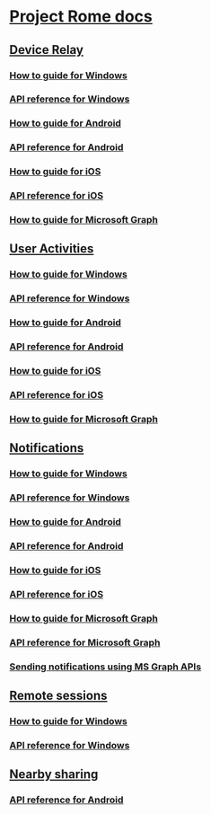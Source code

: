 # [Project Rome docs](index.md)

## [Device Relay](devicerelay/index.md)
### [How to guide for Windows](https://docs.microsoft.com/windows/uwp/launch-resume/connected-apps-and-devices)
### [API reference for Windows](https://docs.microsoft.com/uwp/api/Windows.System.RemoteSystems)
### [How to guide for Android](devicerelay/how-to-guide-for-android.md)
### [API reference for Android](devicerelay/api-reference-for-android.md)
### [How to guide for iOS](devicerelay/how-to-guide-for-ios.md)
### [API reference for iOS](devicerelay/api-reference-for-ios.md)
### [How to guide for Microsoft Graph](devicerelay/how-to-guide-for-microsoft-graph.md)

## [User Activities](user-activities/index.md)
### [How to guide for Windows](https://docs.microsoft.com/windows/uwp/launch-resume/useractivities)
### [API reference for Windows](https://docs.microsoft.com/uwp/api/windows.applicationmodel.useractivities)
### [How to guide for Android](user-activities/how-to-guide-for-android.md)
### [API reference for Android](user-activities/api-reference-for-android.md)
### [How to guide for iOS](user-activities/how-to-guide-for-ios.md)
### [API reference for iOS](user-activities/api-reference-for-ios.md)
### [How to guide for Microsoft Graph](user-activities/how-to-guide-for-microsoft-graph.md)

## [Notifications](notifications/index.md)
### [How to guide for Windows](notifications/how-to-guide-for-windows.md)
### [API reference for Windows](notifications//api-reference-for-windows/index.md)
### [How to guide for Android](notifications/how-to-guide-for-android.md)
### [API reference for Android](notifications/api-reference-for-android.md)
### [How to guide for iOS](notifications/how-to-guide-for-ios.md)
### [API reference for iOS](notifications/api-reference-for-ios/index.md)
### [How to guide for Microsoft Graph](notifications/sending-notifications.md)
### [API reference for Microsoft Graph](notifications/api-reference-for-windows/usernotifications/index.md)
### [Sending notifications using MS Graph APIs](notifications/sending-notifications.md)

## [Remote sessions](remote-sessions/index.md)
### [How to guide for Windows](https://docs.microsoft.com/windows/uwp/launch-resume/remote-sessions)
### [API reference for Windows](https://docs.microsoft.com/uwp/api/windows.system.remotesystems.remotesystemsession)

## [Nearby sharing](nearby-sharing/index.md)
### [API reference for Android](nearby-sharing/api-reference-for-android.md)